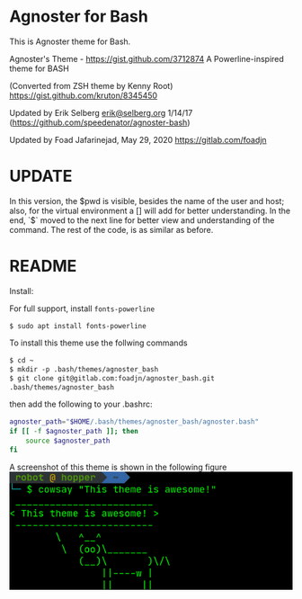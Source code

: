 # Agnoster for Bash
This is Agnoster theme for Bash.

Agnoster's Theme - https://gist.github.com/3712874
A Powerline-inspired theme for BASH

(Converted from ZSH theme by Kenny Root)
https://gist.github.com/kruton/8345450

Updated by Erik Selberg erik@selberg.org 1/14/17
(https://github.com/speedenator/agnoster-bash)

Updated by Foad Jafarinejad, May 29, 2020
https://gitlab.com/foadjn

# UPDATE
In this version, the $pwd is visible, besides the name of the user and host; also, for the virtual environment a [] will add for better understanding. In the end, `$` moved to the next line for better view and understanding of the command. The rest of the code, is as similar as before.

# README
Install:

For full support, install `fonts-powerline`
```console
$ sudo apt install fonts-powerline
```

To install this theme use the follwing commands
```console
$ cd ~
$ mkdir -p .bash/themes/agnoster_bash
$ git clone git@gitlab.com:foadjn/agnoster_bash.git .bash/themes/agnoster_bash
```
then add the following to your .bashrc:

```bash
agnoster_path="$HOME/.bash/themes/agnoster_bash/agnoster.bash"
if [[ -f $agnoster_path ]]; then
    source $agnoster_path
fi
```
A screenshot of this theme is shown in the following figure
![ScreenShot](images/screenshot.png)